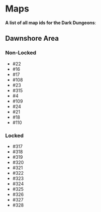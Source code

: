 # Maps

__A list of all map ids for the Dark Dungeons__:

## Dawnshore Area

### Non-Locked

- #22
- #16
- #17
- #108
- #23
- #315
- #4
- #109
- #24
- #21
- #18
- #110

### Locked

- #317
- #318
- #319
- #320
- #321
- #322
- #323
- #324
- #325
- #326
- #327
- #328
